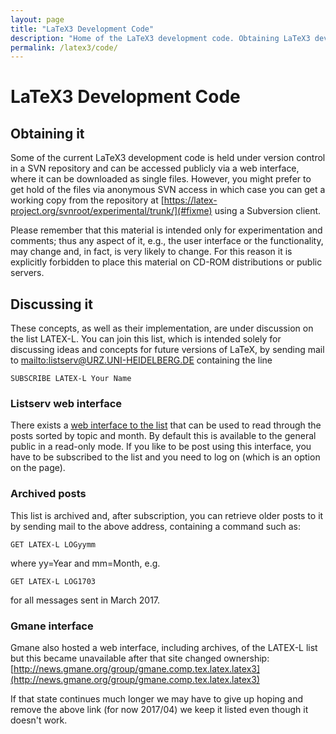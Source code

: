 ```yaml
---
layout: page
title: "LaTeX3 Development Code"
description: "Home of the LaTeX3 development code. Obtaining LaTeX3 development code and discussing it."
permalink: /latex3/code/
---
```


# LaTeX3 Development Code

## Obtaining it

Some of the current LaTeX3 development code is held under version control in a SVN repository and can be accessed publicly via a web interface, where it can be downloaded as single files. However, you might prefer to get hold of the files via anonymous SVN access in which case you can get a working copy from the repository at [https://latex-project.org/svnroot/experimental/trunk/](#fixme) using a Subversion client.

Please remember that this material is intended only for experimentation and comments; thus any aspect of it, e.g., the user interface or the functionality, may change and, in fact, is very likely to change. For this reason it is explicitly forbidden to place this material on CD-ROM distributions or public servers. 

## Discussing it

These concepts, as well as their implementation, are under discussion on the list LATEX-L. You can join this list, which is intended solely for discussing ideas and concepts for future versions of LaTeX, by sending mail to <mailto:listserv@URZ.UNI-HEIDELBERG.DE> containing the line

`SUBSCRIBE LATEX-L Your Name`


### Listserv web interface

There exists a [web interface to the
list](https://listserv.uni-heidelberg.de/cgi-bin/wa?A0=LATEX-L) that
can be used to read through the posts sorted by topic and month. By
default this is available to the general public in a read-only
mode. If you like to be post using this interface, you have to be
subscribed to the list and you need to log on (which is an option on
the page).


### Archived posts

This list is archived and, after subscription, you can retrieve older posts to it by sending mail to the above address, containing a command such as:

`GET LATEX-L LOGyymm`

where yy=Year and mm=Month, e.g.

`GET LATEX-L LOG1703`

for all messages sent in March 2017.



### Gmane interface

Gmane also hosted a web interface, including archives, of the LATEX-L
list but this became unavailable after that site changed ownership:
[http://news.gmane.org/group/gmane.comp.tex.latex.latex3](http://news.gmane.org/group/gmane.comp.tex.latex.latex3)

If that state continues much longer we may have to give up hoping and
remove the above link (for now 2017/04) we keep it listed even though
it doesn't work.




